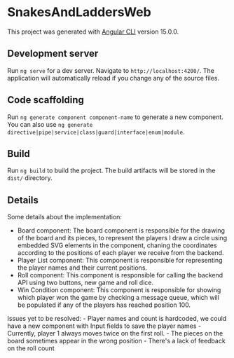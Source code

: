 # SnakesAndLaddersWeb

This project was generated with [Angular CLI](https://github.com/angular/angular-cli) version 15.0.0.

## Development server

Run `ng serve` for a dev server. Navigate to `http://localhost:4200/`. The application will automatically reload if you change any of the source files.

## Code scaffolding

Run `ng generate component component-name` to generate a new component. You can also use `ng generate directive|pipe|service|class|guard|interface|enum|module`.

## Build

Run `ng build` to build the project. The build artifacts will be stored in the `dist/` directory.

## Details
Some details about the implementation:
 - Board component: 
        The board component is responsible for the drawing of the board and its pieces, to represent the players I draw a circle using embedded SVG elements in the component, chaning the coordinates according to the positions of each player we receive from the backend.
 - Player List component:
        This component is responsible for representing the player names and their current positions.
 - Roll component:
        This component is responsible for calling the backend API using two buttons, new game and roll dice.
 - Win Condition component:
        This component is responsible for showing which player won the game by checking a message queue, which will be populated if any of the players has reached position 100.

Issues yet to be resolved:
    - Player names and count is hardcoded, we could have a new component with Input fields to save the player names
    - Currently, player 1 always moves twice on the first roll.
    - The pieces on the board sometimes appear in the wrong position
    - There's a lack of feedback on the roll count